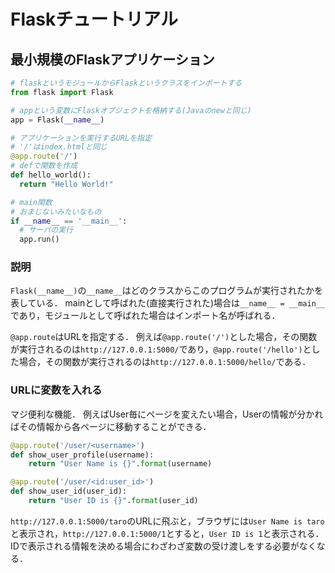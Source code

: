 # Flaskチュートリアル

## 最小規模のFlaskアプリケーション

```python
# flaskというモジュールからFlaskというクラスをインポートする
from flask import Flask

# appという変数にFlaskオブジェクトを格納する(Javaのnewと同じ)
app = Flask(__name__)

# アプリケーションを実行するURLを指定
# '/'はindex.htmlと同じ
@app.route('/')
# defで関数を作成
def hello_world():
  return "Hello World!"

# main関数
# おまじないみたいなもの
if __name__ == '__main__':
  # サーバの実行
  app.run()
```

### 説明
`Flask(__name__)`の`__name__`はどのクラスからこのプログラムが実行されたかを表している．
mainとして呼ばれた(直接実行された)場合は`__name__ = __main__`であり，モジュールとして呼ばれた場合はインポート名が呼ばれる．

`@app.route`はURLを指定する．
例えば`@app.route('/')`とした場合，その関数が実行されるのは`http://127.0.0.1:5000/`であり，`@app.route('/hello')`とした場合，その関数が実行されるのは`http://127.0.0.1:5000/hello/`である．

### URLに変数を入れる
マジ便利な機能．
例えばUser毎にページを変えたい場合，Userの情報が分かればその情報から各ページに移動することができる．

```python
@app.route('/user/<username>')
def show_user_profile(username):
    return "User Name is {}".format(username)

@app.route('/user/<id:user_id>')
def show_user_id(user_id):
    return "User ID is {}".format(user_id)
```

`http://127.0.0.1:5000/taro`のURLに飛ぶと，ブラウザには`User Name is taro`と表示され，`http://127.0.0.1:5000/1`とすると，`User ID is 1`と表示される．
IDで表示される情報を決める場合にわざわざ変数の受け渡しをする必要がなくなる．

